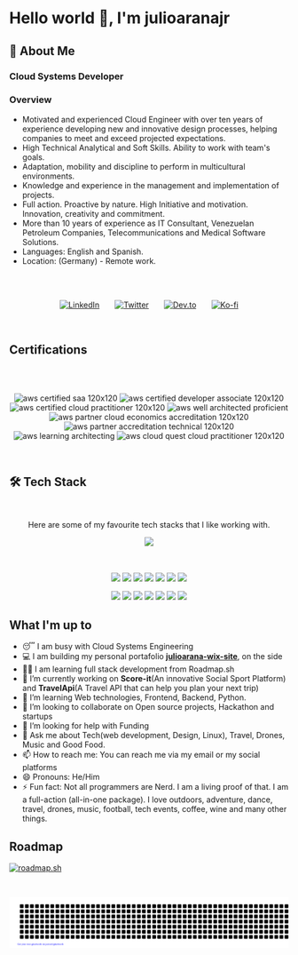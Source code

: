 # Hello world 👋, I'm julioaranajr

## 💫 About Me

### Cloud Systems Developer

### **Overview**

- Motivated and experienced Cloud Engineer with over ten years of experience developing new and innovative design processes, helping companies to meet and exceed  projected expectations.
- High Technical Analytical and Soft Skills. Ability to work with team's goals.
- Adaptation, mobility and discipline to perform in multicultural environments.
- Knowledge and experience in the management and implementation of projects.
- Full action. Proactive by nature. High Initiative and motivation. Innovation, creativity and commitment.
- More than 10 years of experience as IT Consultant, Venezuelan Petroleum Companies, Telecommunications and Medical Software Solutions.
- Languages: English and Spanish.
- Location: (Germany) - Remote work.

<br />

<br />

<p align="center">
  <a href="https://www.linkedin.com/in/julioarana"><img width="32px" alt="LinkedIn" title="LinkedIn" src="https://iili.io/2bx2q1p.png"/></a>
  &#8287;&#8287;&#8287;&#8287;&#8287;
  <a href="https://twitter.com/julioaranajr"><img width="32px" alt="Twitter" title="Twitter" src="https://iili.io/2bx2BrN.png"/></a>
  &#8287;&#8287;&#8287;&#8287;&#8287;
  <a href="https://dev.to/julioaranajr"><img width="32px" alt="Dev.to" title="Julio Arana Jr. Dev.to" src="https://iili.io/2bx2fBR.png"></a>
  &#8287;&#8287;&#8287;&#8287;&#8287;
  <a href="https://ko-fi.com/julioaranajr"><img width="32px" alt="Ko-fi" title="Buy me a coffee" src="https://iili.io/2bx2n2I.png"/></a>
</p>

<br />

## Certifications

<br />

<br />

<p align="center">
<img src="https://iili.io/2bxq4dQ.png" alt="aws certified saa 120x120" border="0">
<img src="https://iili.io/2bxq67V.png" alt="aws certified developer associate 120x120" border="0">
<img src="https://iili.io/2bxqPkB.png" alt="aws certified cloud practitioner 120x120" border="0">
<img src="https://iili.io/2bxqU1j.png" alt="aws well architected proficient" border="0">
<img src="https://iili.io/2bxqSqb.png" alt="aws partner cloud economics accreditation 120x120" border="0">
<img src="https://iili.io/2bxqvLu.png" alt="aws partner accreditation technical 120x120" border="0">
<br />
<img src="https://iili.io/2bxqkXe.png" alt="aws learning architecting" border="0">
<img src="https://iili.io/2bxqgrx.png" alt="aws cloud quest cloud practitioner 120x120" border="0">
</p>

<br />

## 🛠️ Tech Stack

<br />

<p align="center">Here are some of my favourite tech stacks that I like working with.</p>

<p align="center">
  <a href="https://julioaranajr.com">
    <img src="https://skillicons.dev/icons?i=devto,stackoverflow,ubuntu,debian,vscode,bash,markdown,github,git,gitlab,githubactions,aws,gcp,azure,py,anaconda,django,flask,htmx,docker,sqlite,postgres,mysql,mongodb,postman,fastapi,graphql&theme=dark&perline=9" />
  </a>
</p>

<br />

<p align="center">
  <img src="https://img.shields.io/badge/Java-CB3837?style=for-the-badge&logo=java&logoColor=white" />
  <img src="https://img.shields.io/badge/PHP-777BB4?style=for-the-badge&logo=php&logoColor=white" />
  <img src="https://img.shields.io/badge/JavaScript-F7DF1E?style=for-the-badge&logo=javascript&logoColor=black" />
  <img src="https://img.shields.io/badge/HTML5-E34F26?style=for-the-badge&logo=html5&logoColor=white" />
  <img src="https://img.shields.io/badge/CSS3-1572B6?style=for-the-badge&logo=css3&logoColor=white" />
  <img src="https://img.shields.io/badge/React-61DAFB?style=for-the-badge&logo=react&logoColor=black" />
  <img src="https://img.shields.io/badge/Node.js-339933?style=for-the-badge&logo=node.js&logoColor=white" />
</p>

<p align="center">
  <img src="https://img.shields.io/badge/jQuery-0769AD?style=for-the-badge&logo=jquery&logoColor=white" />
  <img src="https://img.shields.io/badge/json-000000?style=for-the-badge&logo=json&logoColor=white" />
  <img src="https://img.shields.io/badge/jwt-000000?style=for-the-badge&logo=JSON Web Tokens&logoColor=white" />
  <img src="https://img.shields.io/badge/npm-CB3837?style=for-the-badge&logo=npm&logoColor=white" />
  <img src="https://img.shields.io/badge/Git-F05032?style=for-the-badge&logo=git&logoColor=white" />
  <img src="https://img.shields.io/badge/Netlify-00C7B7?style=for-the-badge&logo=netlify&logoColor=white" />
  <img src="https://img.shields.io/badge/Heroku-430098?style=for-the-badge&logo=heroku&logoColor=white" />
</p>

## What I'm up to

- 😴 I am busy with Cloud Systems Engineering
- 💻 I am building my personal portafolio **[julioarana-wix-site](https://julioaranajr.wixsite.com/index)**, on the side
- 👩‍💻 I am learning full stack development from Roadmap.sh
- 🔭 I’m currently working on **Score-it**(An innovative Social Sport Platform) and **TravelApi**(A Travel API that can help you plan your next trip)
- 🌱 I’m learning Web technologies, Frontend, Backend, Python.
- 👯 I’m looking to collaborate on Open source projects, Hackathon and startups
- 🤔 I’m looking for help with Funding
- 💬 Ask me about Tech(web development, Design, Linux), Travel, Drones, Music and Good Food.
- 📫 How to reach me: You can reach me via my email or my social platforms
- 😄 Pronouns: He/Him
- ⚡ Fun fact: Not all programmers are Nerd. I am a living proof of that. I am a full-action (all-in-one package). I love outdoors, adventure, dance, travel, drones, music, football, tech events, coffee, wine and many other things.

## Roadmap

[![roadmap.sh](https://roadmap.sh/card/wide/67a78362f863343482de8614?variant=dark)](https://roadmap.sh)

<br/>

[![Julio's gitartwork](gitartwork.svg)](https://github.com/julioaranajr)
